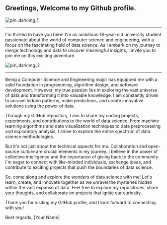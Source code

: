 ## Greetings, Welcome to my Github profile.
![pin_darkimg_1](https://github.com/Paul1518/Profile/assets/96533175/9471b594-73b6-4acf-8b57-00c3ba9631d7)
***

I'm thrilled to have you here! I'm an ambitious 18-year-old university student passionate about the world of computer science and engineering, with a focus on the fascinating field of data science. As I embark on my journey to merge technology and data to uncover meaningful insights, I invite you to join me on this exciting adventure.

![pin_darkimg_2](https://github.com/Paul1518/Profile/assets/96533175/7790070a-0f1f-47e2-80dd-caec0d7af092)
***

Being a Computer Science and Engineering major has equipped me with a solid foundation in programming, algorithm design, and software development. However, my true passion lies in exploring the vast universe of data and transforming it into valuable knowledge. I am constantly driven to unravel hidden patterns, make predictions, and create innovative solutions using the power of data.

Through my GitHub repository, I aim to share my coding projects, experiments, and contributions to the world of data science. From machine learning algorithms and data visualization techniques to data preprocessing and exploratory analysis, I strive to explore the entire spectrum of data science methodologies.

But it's not just about the technical aspects for me. Collaboration and open-source culture are crucial elements in my journey. I believe in the power of collective intelligence and the importance of giving back to the community. I'm eager to connect with like-minded individuals, exchange ideas, and contribute to exciting projects that push the boundaries of data science.

So, come along and explore the wonders of data science with me! Let's learn, create, and innovate together as we unravel the mysteries hidden within the vast expanse of data. Feel free to explore my repositories, share your thoughts, and collaborate on projects that ignite our curiosity.

Thank you for visiting my GitHub profile, and I look forward to connecting with you!

Best regards,
[Your Name] 
